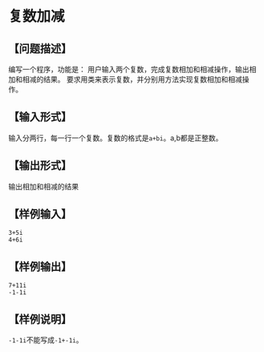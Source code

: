 # 复数加减
## 【问题描述】

编写一个程序，功能是：
用户输入两个复数，完成复数相加和相减操作，输出相加和相减的结果。
要求用类来表示复数，并分别用方法实现复数相加和相减操作。

## 【输入形式】

输入分两行，每一行一个复数。复数的格式是`a+bi`。a,b都是正整数。

## 【输出形式】

输出相加和相减的结果

## 【样例输入】

```
3+5i
4+6i
```

## 【样例输出】

```
7+11i
-1-1i
```

## 【样例说明】

`-1-1i`不能写成`-1+-1i`。